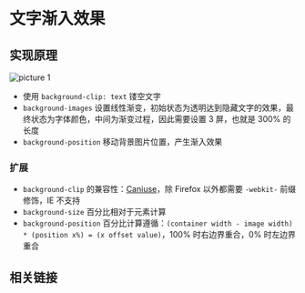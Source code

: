 # 文字渐入效果

<Example id="default" />

## 实现原理

<p>
<TagGroup :tags="['background-clip','background-images', 'background-position', 'background-size']" />
</p>

![picture 1](/images/4a28868b81f866fdedc4c459ef4efc5bde1fde9f2767085bfb40825e4fb67b67.png)

- 使用 `background-clip: text` 镂空文字
- `background-images` 设置线性渐变，初始状态为透明达到隐藏文字的效果，最终状态为字体颜色，中间为渐变过程，因此需要设置 3 屏，也就是 300% 的长度
- `background-position` 移动背景图片位置，产生渐入效果

### 扩展

- `background-clip` 的兼容性：[Caniuse](https://caniuse.com/?search=background-clip%3Atext)，除 Firefox 以外都需要 `-webkit-` 前缀修饰，IE 不支持
- `background-size` 百分比相对于元素计算
- `background-position` 百分比计算遵循：`(container width - image width) * (position x%) = (x offset value)`，100% 时右边界重合，0% 时左边界重合

## 相关链接

<p>
<EmbedVideo url="//player.bilibili.com/player.html?aid=842480428&bvid=BV1n54y1C7dt&cid=246520349&page=1" />
</p>
